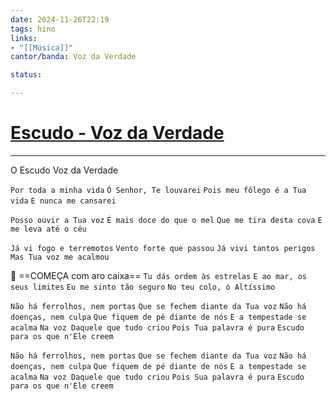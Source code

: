 ```yaml
---
date: 2024-11-26T22:19
tags: hino
links: 
- "[[Música]]"
cantor/banda: Voz da Verdade

status: 

---
```

# [Escudo - Voz da Verdade](https://www.youtube.com/watch?v=CztPQwby0O8)
---

O Escudo
Voz da Verdade

`Por toda a minha vida`
`Ó Senhor, Te louvarei`
`Pois meu fôlego é a Tua vida`
`E nunca me cansarei`

`Posso ouvir a Tua voz`
`É mais doce do que o mel`
`Que me tira desta cova`
`E me leva até o céu`

`Já vi fogo e terremotos`
`Vento forte que passou`
`Já vivi tantos perigos`
`Mas Tua voz me acalmou`

🥁 ==COMEÇA com aro caixa==
`Tu dás ordem às estrelas`
`E ao mar, os seus limites`
`Eu me sinto tão seguro`
`No teu colo, ó Altíssimo`

`Não há ferrolhos, nem portas`
`Que se fechem diante da Tua voz`
`Não há doenças, nem culpa`
`Que fiquem de pé diante de nós`
`E a tempestade se acalma`
`Na voz Daquele que tudo criou`
`Pois Tua palavra é pura`
`Escudo para os que n'Ele creem`

`Não há ferrolhos, nem portas`
`Que se fechem diante da Tua voz`
`Não há doenças, nem culpa`
`Que fiquem de pé diante de nós`
`E a tempestade se acalma`
`Na voz Daquele que tudo criou`
`Pois Sua palavra é pura`
`Escudo para os que n'Ele creem`